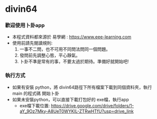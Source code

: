 # divin64
### 歡迎使用卜卦app

- 本程式資料都來源於 易學網 : https://www.eee-learning.com
- 使用前請先閱讀規則:
    1. 一事不二問，也不可用不同問法問同一個問題。
    2. 發問前先調整心態，平心靜氣。
    3. 卜卦不準是常有的事，不要太過於期待。準備好就開始吧!
### 執行方式

- 如果有安裝 python，將 divin64路徑下所有檔案下載到同個資料夾，執行 main 的程式碼
開始卜卦
- 如果未安裝python，可以直接下載打包好的 exe檔，執行app
    - exe檔下載位置: https://drive.google.com/drive/folders/1-aY_9Oz7Mky-A8UeT0WYKlL-ZTRwHTfU?usp=drive_link 
